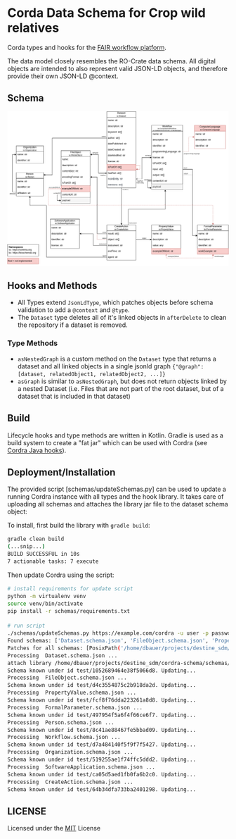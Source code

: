 # Corda Data Schema for Crop wild relatives

Corda types and hooks for the [FAIR workflow platform](https://github.com/dnlbauer/FAIR-workflow-platform).

The data model closely resembles the RO-Crate data schema.
All digital objects are intended to also represent valid JSON-LD objects,
and therefore provide their own JSON-LD @context.

## Schema

![schema](assets/data_schema.drawio.png)

## Hooks and Methods

- All Types extend `JsonLdType`, which patches objects before schema validation
to add a `@context` and `@type`. 
- The `Dataset` type deletes all of it's linked objects in `afterDelete` to clean
the repository if a dataset is removed.

### Type Methods

- `asNestedGraph` is a custom method on the `Dataset` type that returns a dataset and all linked objects in a single jsonld graph `{"@graph": [dataset, relatedObject1, relatedObject2, ...]}`
- `asGraph` is similar to `asNestedGraph`, but does not return objects linked by a nested Dataset (i.e. Files that are not part of the root dataset, but of a dataset that is included in that dataset)

## Build

Lifecycle hooks and type methods are written in Kotlin.
Gradle is used as a build system to create a "fat jar"
which can be used with Cordra (see [Cordra Java hooks](https://www.cordra.org/documentation/design/java-hooks-and-methods.html)).

## Deployment/Installation

The provided script [schemas/updateSchemas.py] can be used
to update a running Cordra instance with all types and the hook library.
It takes care of uploading all schemas and attaches the library jar file
to the dataset schema object:

To install, first build the library with `gradle build`:

```bash
gradle clean build
(...snip...)
BUILD SUCCESSFUL in 10s
7 actionable tasks: 7 execute
```

Then update Cordra using the script:

```bash
# install requirements for update script
python -m virtualenv venv
source venv/bin/activate
pip install -r schemas/requirements.txt

# run script
./schemas/updateSchemas.py https://example.com/cordra -u user -p password
Found schemas: ['Dataset.schema.json', 'FileObject.schema.json', 'PropertyValue.schema.json', 'FormalParameter.schema.json', 'Person.schema.json', 'Workflow.schema.json', 'Organization.schema.json', 'SoftwareApplication.schema.json', 'CreateAction.schema.json']
Patches for all schemas: [PosixPath('/home/dbauer/projects/destine_sdm/cordra-schema/schemas/AuthConfig.mergepatch.json')]
Processing  Dataset.schema.json ...
attach library /home/dbauer/projects/destine_sdm/cordra-schema/schemas/../lib/build/libs/lib.jar to schema Dataset
Schema known under id test/1052689464e38f5066d8. Updating...
Processing  FileObject.schema.json ...
Schema known under id test/d4c3554875c2b918da2d. Updating...
Processing  PropertyValue.schema.json ...
Schema known under id test/fcf8f76dda223261a8d8. Updating...
Processing  FormalParameter.schema.json ...
Schema known under id test/497954f5a6f4f66ce6f7. Updating...
Processing  Person.schema.json ...
Schema known under id test/8c41ae88467fe5bbad09. Updating...
Processing  Workflow.schema.json ...
Schema known under id test/d7a484140f5f9f7f5427. Updating...
Processing  Organization.schema.json ...
Schema known under id test/519255ae1f74ffc5ddd2. Updating...
Processing  SoftwareApplication.schema.json ...
Schema known under id test/ca05d5aed1fb0fa6b2c0. Updating...
Processing  CreateAction.schema.json ...
Schema known under id test/64b34dfa733ba2401298. Updating...
```

## LICENSE

Licensed under the [MIT](./LICENSE) License
